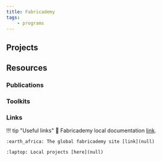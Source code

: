 ```yaml
---
title: Fabricademy
tags: 
    - programs
---
```


## Projects

## Resources

### Publications

### Toolkits

### Links

!!! tip "Useful links"
    :book: Fabricademy local documentation [link](null). 

    :earth_africa: The global fabricademy site [link](null)

    :laptop: Local projects [here](null)
